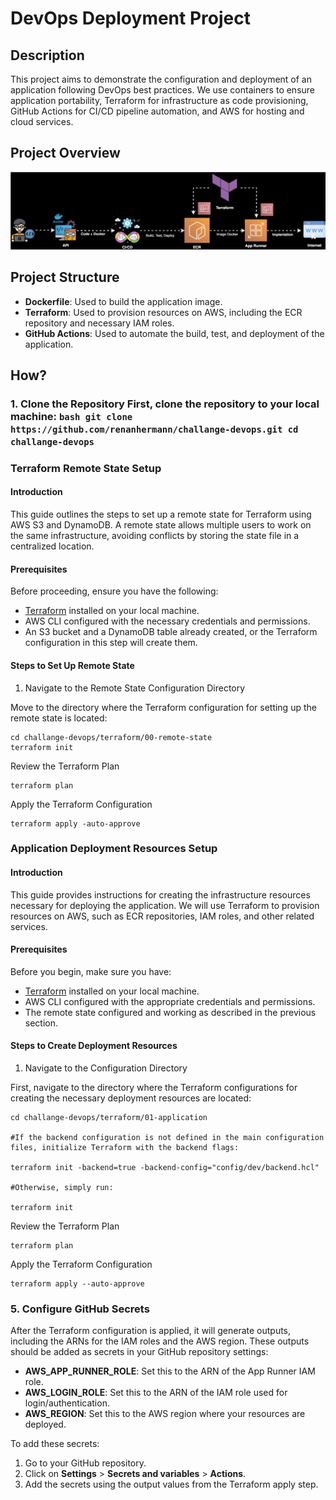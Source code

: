 # DevOps Deployment Project
## Description

This project aims to demonstrate the configuration and deployment of an application following DevOps best practices. We use containers to ensure application portability, Terraform for infrastructure as code provisioning, GitHub Actions for CI/CD pipeline automation, and AWS for hosting and cloud services.

## Project Overview

![](./image/flow.drawio%20.svg)

## Project Structure

- **Dockerfile**: Used to build the application image.
- **Terraform**: Used to provision resources on AWS, including the ECR repository and necessary IAM roles.
- **GitHub Actions**: Used to automate the build, test, and deployment of the application.

## How?

### 1. Clone the Repository First, clone the repository to your local machine: ```bash git clone https://github.com/renanhermann/challange-devops.git cd challange-devops```

### Terraform Remote State Setup

#### Introduction

This guide outlines the steps to set up a remote state for Terraform using AWS S3 and DynamoDB. A remote state allows multiple users to work on the same infrastructure, avoiding conflicts by storing the state file in a centralized location.

#### Prerequisites

Before proceeding, ensure you have the following:

- [Terraform](https://www.terraform.io/downloads.html) installed on your local machine.
- AWS CLI configured with the necessary credentials and permissions.
- An S3 bucket and a DynamoDB table already created, or the Terraform configuration in this step will create them.

#### Steps to Set Up Remote State

1. Navigate to the Remote State Configuration Directory

Move to the directory where the Terraform configuration for setting up the remote state is located:

```
cd challange-devops/terraform/00-remote-state
terraform init
```

Review the Terraform Plan

```
terraform plan
```

Apply the Terraform Configuration

```
terraform apply -auto-approve
```

### Application Deployment Resources Setup

#### Introduction

This guide provides instructions for creating the infrastructure resources necessary for deploying the application. We will use Terraform to provision resources on AWS, such as ECR repositories, IAM roles, and other related services.

#### Prerequisites

Before you begin, make sure you have:

- [Terraform](https://www.terraform.io/downloads.html) installed on your local machine.
- AWS CLI configured with the appropriate credentials and permissions.
- The remote state configured and working as described in the previous section.

#### Steps to Create Deployment Resources

1. Navigate to the Configuration Directory

First, navigate to the directory where the Terraform configurations for creating the necessary deployment resources are located:

```
cd challange-devops/terraform/01-application

#If the backend configuration is not defined in the main configuration files, initialize Terraform with the backend flags:

terraform init -backend=true -backend-config="config/dev/backend.hcl"

#Otherwise, simply run:

terraform init

```

Review the Terraform Plan

```
terraform plan
```

Apply the Terraform Configuration

```
terraform apply --auto-approve
```


### 5. Configure GitHub Secrets

After the Terraform configuration is applied, it will generate outputs, including the ARNs for the IAM roles and the AWS region. These outputs should be added as secrets in your GitHub repository settings:

- **AWS_APP_RUNNER_ROLE**: Set this to the ARN of the App Runner IAM role.
- **AWS_LOGIN_ROLE**: Set this to the ARN of the IAM role used for login/authentication.
- **AWS_REGION**: Set this to the AWS region where your resources are deployed.

To add these secrets:

1. Go to your GitHub repository.
2. Click on **Settings** > **Secrets and variables** > **Actions**.
3. Add the secrets using the output values from the Terraform apply step.